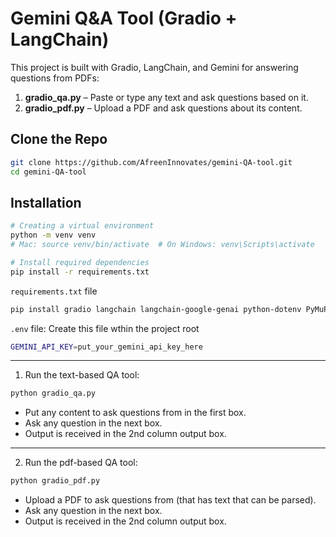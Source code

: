 # Gemini Q&A Tool (Gradio + LangChain)

This project is built with Gradio, LangChain, and Gemini for answering questions from PDFs:

1. **gradio_qa.py** – Paste or type any text and ask questions based on it.
2. **gradio_pdf.py** – Upload a PDF and ask questions about its content.

## Clone the Repo

```bash
git clone https://github.com/AfreenInnovates/gemini-QA-tool.git
cd gemini-QA-tool
```

## Installation

```bash
# Creating a virtual environment
python -m venv venv
# Mac: source venv/bin/activate  # On Windows: venv\Scripts\activate

# Install required dependencies
pip install -r requirements.txt

```

`requirements.txt` file
```bash
pip install gradio langchain langchain-google-genai python-dotenv PyMuPDF
```

`.env` file: Create this file wthin the project root
```bash
GEMINI_API_KEY=put_your_gemini_api_key_here
```

<hr>

1. Run the text-based QA tool:
```bash
python gradio_qa.py
```
- Put any content to ask questions from in the first box.
- Ask any question in the next box.
- Output is received in the 2nd column output box.

<hr>

2. Run the pdf-based QA tool:
```bash
python gradio_pdf.py
```
- Upload a PDF to ask questions from (that has text that can be parsed).
- Ask any question in the next box.
- Output is received in the 2nd column output box.
